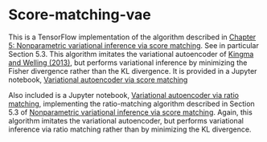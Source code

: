 # Score-matching-vae

This is a TensorFlow implementation of the algorithm described in <a href="https://github.com/nataliedoss/Thesis/blob/master/main.pdf" download>Chapter 5: Nonparametric variational inference via score matching</a>. See in particular Section 5.3. This algorithm imitates the variational autoencoder of [Kingma and Welling (2013)](https://arxiv.org/abs/1312.6114), but performs variational inference by minimizing the Fisher divergence rather than the KL divergence. It is provided in a Jupyter notebook, [Variational autoencoder via score matching](https://github.com/nataliedoss/Score-matching-vae/blob/master/vae_sm.ipynb)

Also included is a Jupyter notebook, [Variational autoencoder via ratio matching](https://github.com/nataliedoss/Score-matching-vae/blob/master/vae_rm.ipynb), implementing the ratio-matching algorithm described in Section 5.3 of <a href="https://github.com/nataliedoss/Thesis/blob/master/main.pdf" download>Nonparametric variational inference via score matching</a>. Again, this algorithm imitates the variational autoencoder, but performs variational inference via ratio matching rather than by minimizing the KL divergence.
